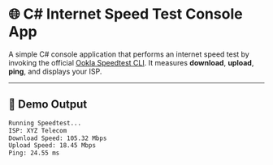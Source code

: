 # 🌐 C# Internet Speed Test Console App

A simple C# console application that performs an internet speed test by invoking the official [Ookla Speedtest CLI](https://www.speedtest.net/apps/cli). It measures **download**, **upload**, **ping**, and displays your ISP.

---

## 📸 Demo Output

```bash
Running Speedtest...
ISP: XYZ Telecom
Download Speed: 105.32 Mbps
Upload Speed: 18.45 Mbps
Ping: 24.55 ms
```

